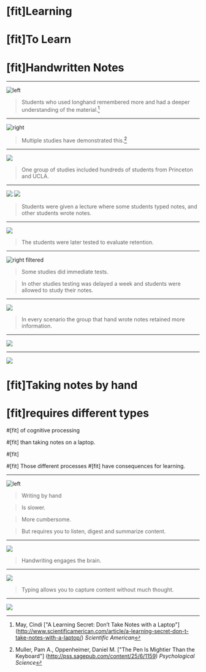 # [fit]Learning
# [fit]To Learn
# [fit]Handwritten Notes

---

![left](1_notepad.jpg)

>Students who used longhand remembered more and had a deeper understanding of the material.[^1]

[^1]: May, Cindi ["A Learning Secret: Don’t Take Notes with a Laptop"] (http://www.scientificamerican.com/article/a-learning-secret-don-t-take-notes-with-a-laptop/) *Scientific American*

---
![right](2_pen_keyboard.jpg)

> Multiple studies have demonstrated this.[^2]

[^2]: Muller, Pam A., Oppenheimer, Daniel M. ["The Pen Is Mightier Than the Keyboard"] (http://pss.sagepub.com/content/25/6/1159) *Psychological Science*

---

![](3_princeston.jpg)

> One group of studies included hundreds of students from Princeton and UCLA.

---

![](4_typing.jpg)
![](5_NoteTaking.jpg)

> Students were given a lecture where some students typed notes, and other students wrote notes.

---

![](6_Testing.jpg)

> The students were later tested to evaluate retention.

---

![right filtered](7_clock.jpg)


> Some studies did immediate tests.  

> In other studies testing was delayed a week and students were allowed to study their notes.

---
![](8_elephant.jpg)

> In every scenario the group that hand wrote notes retained more information.

---

![](9_Why.png)

---

![](14_Neuron.png)

# [fit]Taking notes by hand

# [fit]requires different types

#[fit] of cognitive processing

#[fit] than taking notes on a laptop.

#[fit]

#[fit] Those different processes
#[fit] have consequences for learning.

---

![left](10_tortoise.jpg)

> Writing by hand

> Is slower.

> More cumbersome.

> But requires you to listen, digest and summarize content.

---
![](11_Brain.jpg)

> Handwriting engages the brain.

---

![](12_Daydream.jpg)

> Typing allows you to capture content without much thought.

---

![](13_Questions.jpg)
